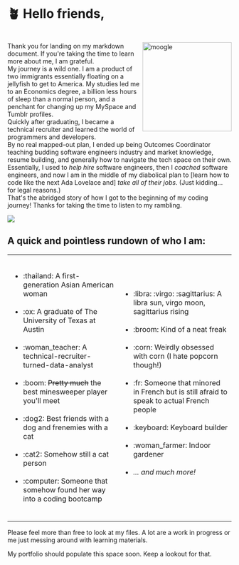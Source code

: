 # :potted_plant:	Hello friends, 

<br><img src="https://i.postimg.cc/CLp2RLQG/moogle-removebg-preview.png" alt="moogle" width="200" align = "right"/>
Thank you for landing on my markdown document. If you're taking the time to learn more about me, I am grateful.  
My journey is a wild one. I am a product of two immigrants essentially floating on a jellyfish to get to America. My studies led me to an Economics degree, a billion less hours of sleep than a normal person, and a penchant for changing up my MySpace and Tumblr profiles.<br>Quickly after graduating, I became a technical recruiter and learned the world of programmers and developers.<br>By no real mapped-out plan, I ended up being Outcomes Coordinator teaching budding software engineers industry and market knowledge, resume building, and generally how to navigate the tech space on their own.
<br>Essentially, I used to <em>help hire</em> software engineers, then I <em>coached</em> software engineers, and now I am in the middle of my diabolical plan to [learn how to code like the next Ada Lovelace and] <em>take all of their jobs</em>. (Just kidding... for legal reasons.)
<br> That's the abridged story of how I got to the beginning of my coding journey! Thanks for taking the time to listen to my rambling.
  
<img src="https://i.postimg.cc/nzL7Lzfq/Screen-Shot-2022-08-26-at-8-12-44-PM.png" align = "center"/>

 
## **A quick and pointless rundown of who I am**:

<table border="0">
 <tr>
 </tr>
 <tr>
    <td>
      <ul><br>
<li>:thailand:	A first-generation Asian American woman</li><br>
<li>:ox:	A graduate of The University of Texas at Austin</li><br>
<li>:woman_teacher:	A technical-recruiter-turned-data-analyst</li><br> 
<li>:boom:	<strike>Pretty much</strike> the best minesweeper player you'll meet</li><br>
<li>:dog2:	Best friends with a dog and frenemies with a cat</li><br> 
<li>:cat2:	Somehow still a cat person</li><br>
<li>:computer:	Someone that somehow found her way into a coding bootcamp</li><br>
      </ul>
   </td>
    <td>
      <ul>
<li>:libra:	:virgo:	:sagittarius:	A libra sun, virgo moon, sagittarius rising</li><br>
<li>:broom:	Kind of a neat freak</li><br>
<li>:corn:	Weirdly obsessed with corn (I hate popcorn though!)</li><br>
<li>:fr:	Someone that minored in French but is still afraid to speak to actual French people</li><br> 
<li>:keyboard:	Keyboard builder</li><br>
<li>:woman_farmer:	Indoor gardener</li><br>
<li><em>... and much more!</em></li><br>
</ul>
   </td>
 </tr>
</table>

Please feel more than free to look at my files. A lot are a work in progress or me just messing around with learning materials.

My portfolio should populate this space soon. Keep a lookout for that.


